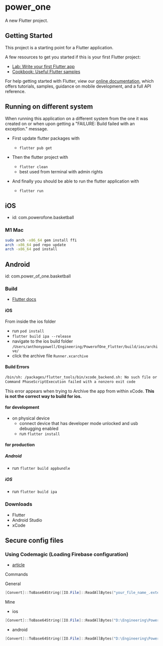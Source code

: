 # power_one

A new Flutter project.

## Getting Started

This project is a starting point for a Flutter application.

A few resources to get you started if this is your first Flutter project:

- [Lab: Write your first Flutter app](https://flutter.dev/docs/get-started/codelab)
- [Cookbook: Useful Flutter samples](https://flutter.dev/docs/cookbook)

For help getting started with Flutter, view our
[online documentation](https://flutter.dev/docs), which offers tutorials,
samples, guidance on mobile development, and a full API reference.

## Running on different system

When running this application on a different system from the one it was created on or when upon getting a "FAILURE: Build failed with an exception." message.

- First update flutter packages with

  - `flutter pub get`

- Then the flutter project with

  - `flutter clean`
  - best used from terminal with admin rights

- And finally you should be able to run the flutter application with
  - `flutter run`

## iOS

- id: com.powerofone.basketball

### M1 Mac

```bash
sudo arch -x86_64 gem install ffi
arch -x86_64 pod repo update
arch -x86_64 pod install
```

## Android

id: com.power_of_one.basketball

### Build

- [Flutter docs](https://docs.flutter.dev/deployment/android)

#### iOS

From inside the ios folder

- run `pod install`
- `flutter build ipa --release`
- navigate to the ios build folder `/Users/anthonypowell/Engineering/PowerofOne_Flutter/build/ios/archive/`
- click the archive file `Runner.xcarchive`

#### Build Errors

```bash
/bin/sh: /packages/flutter_tools/bin/xcode_backend.sh: No such file or directory
Command PhaseScriptExecution failed with a nonzero exit code
```

This error appears when trying to Archive the app from within xCode. **This is not the correct way to build for ios.**

#### for development

- on physical device
  - connect device that has developer mode unlocked and usb debugging enabled
  - run `flutter install`

#### for production

##### Android

- run `flutter build appbundle`

##### iOS

- run `flutter build ipa`


### Downloads

- Flutter
- Android Studio
- xCode

## Secure config files

### Using Codemagic (Loading Firebase configuration)

- [article](https://docs.codemagic.io/variables/environment-variable-groups/#storing-sensitive-valuesfiles)

Commands

General

```powershell
[Convert]::ToBase64String([IO.File]::ReadAllBytes("your_file_name_.extension")) | Set-Clipboard
```

Mine

- ios

```powershell
[Convert]::ToBase64String([IO.File]::ReadAllBytes("D:\Engineering\PowerofOne_Flutter\ios\Runner\Info.plist")) | Set-Clipboard
```

- android

```powershell
[Convert]::ToBase64String([IO.File]::ReadAllBytes("D:\Engineering\PowerofOne_Flutter\android\app\google-services.json")) | Set-Clipboard
```
